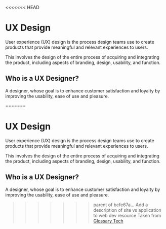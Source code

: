 <<<<<<< HEAD
# UX Design

User experience (UX) design is the process design teams use to create products that provide meaningful and relevant experiences to users. 

This involves the design of the entire process of acquiring and integrating the product, including aspects of branding, design, usability, and function.

## Who is a UX Designer?

A designer, whose goal is to enhance customer satisfaction and loyalty by improving the usability, ease of use and pleasure.

=======
# UX Design

User experience (UX) design is the process design teams use to create products that provide meaningful and relevant experiences to users. 

This involves the design of the entire process of acquiring and integrating the product, including aspects of branding, design, usability, and function.

## Who is a UX Designer?

A designer, whose goal is to enhance customer satisfaction and loyalty by improving the usability, ease of use and pleasure.

>>>>>>> parent of bcfe67a... Add a description of site vs application to web dev resource
Taken from [Glossary Tech](https://glossarytech.com/terms/roles_in_software_development/ux-designer)